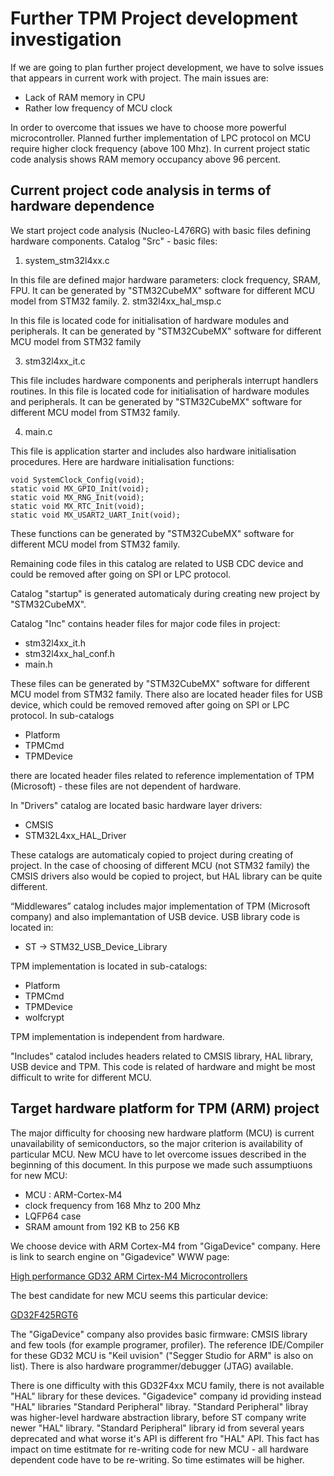 # Further TPM Project development investigation

If we are going to plan further project development, we have to solve issues 
that appears in current work with project. The main issues are:
+ Lack of RAM memory in CPU
+ Rather low frequency of MCU clock

In order to overcome that issues we have to choose more powerful microcontroller.
Planned further implementation of LPC protocol on MCU require higher clock 
frequency (above 100 Mhz). In current project static code analysis shows RAM
memory occupancy above 96 percent.

## Current project code analysis in terms of hardware dependence

We start project code analysis (Nucleo-L476RG) with basic files defining hardware
components.
Catalog "Src" - basic files:

1. system_stm32l4xx.c

In this file are defined major hardware parameters: clock frequency, SRAM, FPU.
It can be generated by "STM32CubeMX" software for different MCU model from STM32
family.
2. stm32l4xx_hal_msp.c

In this file is located code for initialisation of hardware modules and peripherals.
It can be generated by "STM32CubeMX" software for different MCU model from STM32
family

3. stm32l4xx_it.c

This file includes hardware components and peripherals interrupt handlers routines.
In this file is located code for initialisation of hardware modules and peripherals.
It can be generated by "STM32CubeMX" software for different MCU model from STM32
family.

4. main.c

This file is application starter and includes also hardware initialisation
procedures. Here are hardware initialisation functions:

```text
void SystemClock_Config(void);
static void MX_GPIO_Init(void);
static void MX_RNG_Init(void);
static void MX_RTC_Init(void);
static void MX_USART2_UART_Init(void);
```

These functions can be generated by "STM32CubeMX" software for different MCU 
model from STM32 family.

Remaining code files in this catalog are related to USB CDC device and could be
removed after going on SPI or LPC protocol.

Catalog "startup" is generated automaticaly during creating new project by 
"STM32CubeMX".

Catalog "Inc" contains header files for major code files in project:

+ stm32l4xx_it.h
+ stm32l4xx_hal_conf.h
+ main.h

These files can be generated by "STM32CubeMX" software for different MCU 
model from STM32 family. There also are located header files for USB device,
which could be removed removed after going on SPI or LPC protocol. In sub-catalogs

+ Platform
+ TPMCmd
+ TPMDevice

there are located header files related to reference implementation of TPM 
(Microsoft) - these files are not dependent of hardware.

In "Drivers" catalog are located basic hardware layer drivers:

+ CMSIS
+ STM32L4xx_HAL_Driver

These catalogs are automaticaly copied to project during creating of project.
In the case of choosing of different MCU (not STM32 family) the CMSIS drivers also
would be copied to project, but HAL library can be quite different.

“Middlewares” catalog includes major implementation of TPM (Microsoft company)
and also implemantation of USB device. USB library code is located in:

+ ST → STM32_USB_Device_Library

TPM implementation is located in sub-catalogs:

+ Platform
+ TPMCmd
+ TPMDevice
+ wolfcrypt

TPM implementation is independent from hardware.

"Includes" catalod includes headers related to CMSIS library, HAL library, USB 
device and TPM. This code is related of hardware and might be most difficult to 
write for different MCU.

## Target hardware platform for TPM (ARM) project

The major difficulty for choosing new hardware platform (MCU) is current 
unavailability of semiconductors, so the major criterion is availability of 
particular MCU. New MCU have to let overcome issues described in the beginning of
this document. In this purpose we made such assumptiuons for new MCU:

+ MCU : ARM-Cortex-M4
+ clock frequency from 168 Mhz to 200 Mhz
+ LQFP64 case
+ SRAM amount from 192 KB to 256 KB

We choose device with ARM Cortex-M4 from "GigaDevice" company. Here is link to 
search engine on "Gigadevice" WWW page:

[High performance GD32 ARM Cirtex-M4 Microcontrollers](https://www.gigadevice.com/products/microcontrollers/gd32/arm-cortex-m4/high-performance-line/?fwp_processor_type=cortex-m4&fwp_microcontrollers_product_line=high-performance&fwp_sram_memory=192k%2C256k&fwp_io_pins=51.00%2C69.00)

The best candidate for new MCU seems this particular device:

[GD32F425RGT6](https://www.gigadevice.com/microcontroller/gd32f425rgt6/)

The "GigaDevice" company also provides basic firmware: CMSIS library and few tools
(for example programer, profiler). The reference IDE/Compiler for these GD32 MCU
is "Keil uvision" ("Segger Studio for ARM" is also on list). There is also hardware
programmer/debugger (JTAG) available.

There is one difficulty with this GD32F4xx MCU family, there is not available "HAL"
library for these devices. "Gigadevice" company id providing instead "HAL" libraries
"Standard Peripheral" libray. "Standard Peripheral" libray was higher-level hardware
abstraction library, before ST company write newer "HAL" library. "Standard Peripheral"
library id from several years deprecated and what worse it's API is different fro "HAL"
API. This fact has impact on time estitmate for re-writing code for new MCU - all
hardware dependent code have to be re-writing. So time estimates will be higher.